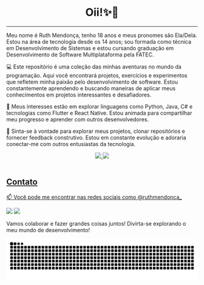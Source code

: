 <h1 align="center"> Oii!✨🤗</h1>
<hr>
 Meu nome é Ruth Mendonça, tenho 18 anos e meus pronomes são Ela/Dela. Estou na área de tecnologia desde os 14 anos; sou formada como técnica em Desenvolvimento de Sistemas e estou cursando graduação em Desenvolvimento de Software Multiplataforma pela FATEC.

💻 Este repositório é uma coleção das minhas aventuras no mundo da programação. Aqui você encontrará projetos, exercícios e experimentos que refletem minha paixão pelo desenvolvimento de software. Estou constantemente aprendendo e buscando maneiras de aplicar meus conhecimentos em projetos interessantes e desafiadores.

🚀 Meus interesses estão em explorar linguagens como Python, Java, C# e tecnologias como Flutter e React Native. Estou animada para compartilhar meu progresso e aprender com outros desenvolvedores.

🌱 Sinta-se à vontade para explorar meus projetos, clonar repositórios e fornecer feedback construtivo. Estou em constante evolução e adoraria conectar-me com outros entusiastas da tecnologia.

<div align="center">
  <a href="https://github.com/ruthmendonca">
  <img height="150em" src="https://github-readme-stats.vercel.app/api?username=ruthmendonca&show_icons=true&theme=cobalt&include_all_commits=true&count_private=true"/>
  
  <img height="150em" src="https://github-readme-stats.vercel.app/api/top-langs/?username=ruthmendonca&layout=compact&langs_count=7&theme=cobalt"/>
</div>
  <div style="display: inline_block"><br>

 ## Contato 
📫 Você pode me encontrar nas redes sociais como @ruthmendonca_

<a href = "mailto:rruthmendonca@gmail.com"><img src="https://img.shields.io/badge/-Gmail-%23333?style=for-the-badge&logo=gmail&logoColor=white" target="_blank"></a>
<a href="https://www.linkedin.com/in/ruthmendonca/" target="_blank"><img src="https://img.shields.io/badge/-LinkedIn-%230077B5?style=for-the-badge&logo=linkedin&logoColor=white" target="_blank"></a> 
    
Vamos colaborar e fazer grandes coisas juntos!
Divirta-se explorando o meu mundo de desenvolvimento!

![](https://github.com/BEPb/BEPb/blob/output/github-contribution-grid-snake.svg)
